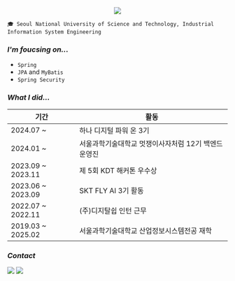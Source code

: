 <div align ="center">
  <img src="https://github.com/se0hyun/se0hyun/assets/79033073/a9f93951-cc90-4f8c-b442-405c1d97b7ed"/>
</div>


```
🎓 Seoul National University of Science and Technology, Industrial Information System Engineering 
```

### *I'm foucsing on...* 
- `Spring`
- `JPA` and `MyBatis`
- `Spring Security`



### *What I did...*

| 기간 | 활동 | 
| --- | --- | 
| 2024.07 ~ | 하나 디지털 파워 온 3기 |
| 2024.01 ~ | 서울과학기술대학교 멋쟁이사자처럼 12기 백엔드 운영진| 
| 2023.09 ~ 2023.11 | 제 5회 KDT 해커톤 우수상 |
| 2023.06 ~ 2023.09 | SKT FLY AI 3기 활동|
| 2022.07 ~ 2022.11 | (주)디지탈쉽 인턴 근무|
| 2019.03 ~ 2025.02 | 서울과학기술대학교 산업정보시스템전공 재학 |



### *Contact*
<a href="https://iamse0hyun.tistory.com/"><img src="https://img.shields.io/badge/Tistory-eb531f?style=flat-square&logo=tistory&logoColor=white&link=https://iamse0hyun.tistory.com/"/></a> 
<a href="mailto:be8shyn@gmail.com"><img src="https://img.shields.io/badge/Gmail-34a853?style=flat-square&logo=Gmail&logoColor=white&link=mailto:be8shyn@gmail.com"/></a>




<!--
<div style="display: flex; align-items: center; justify-content: center; background-color: #262626; padding: 10px;">
    <img src="https://github-readme-stats.vercel.app/api?username=se0hyun&hide=stars,contribs&count_private=true&show_icons=true&theme=vue&title_color=00F6FF&text_color=FFFFFF&icon_color=00F6FF&bg_color=262626" alt="stats" style="margin-right: 20px;" />
    <img src="https://github-readme-stats.vercel.app/api/top-langs/?username=se0hyun&layout=compact&bg_color=262626&title_color=00F6FF" alt="toplangs" />
</div>-->

<!--
![Hits](https://hits.seeyoufarm.com/api/count/incr/badge.svg?url=https%3A%2F%2Fgithub.com%2Fse0hyun&count_bg=%230B666A&title_bg=%2397FEED&icon=&icon_color=%23000000&title=hits&edge_flat=false)-->

<!--
**se0hyun/se0hyun** is a ✨ _special_ ✨ repository because its `README.md` (this file) appears on your GitHub profile.

Here are some ideas to get you started:

- 🔭 I’m currently working on ...
- 🌱 I’m currently learning ...
- 👯 I’m looking to collaborate on ...
- 🤔 I’m looking for help with ...
- 💬 Ask me about ...
- 📫 How to reach me: ...
- 😄 Pronouns: ...
- ⚡ Fun fact: ...
-->
